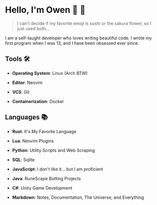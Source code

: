 # Hello, I'm Owen 🍣 🌸

> I can't decide if my favorite emoji is sushi or the sakura flower, so I just used both...

I am a self-taught developer who loves writing beautiful code. I wrote my first program when I was 13, and I have been obsessed ever since.

## Tools 🛠️

- **Operating System**: Linux (Arch BTW)

- **Editor**: Neovim

- **VCS**: Git

- **Containerization**: Docker

## Languages 📚

- **Rust**: It's My Favorite Language

- **Lua**: Neovim Plugins

- **Python**: Utility Scripts and Web Scraping

- **SQL**: Sqlite

- **JavaScript**: I don't like it... but I am proficient

- **Java**: RuneScape Botting Projects

- **C#**: Unity Game Development

- **Markdown**: Notes, Documentation, The Universe, and Everything
